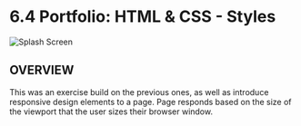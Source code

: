 #  6.4 Portfolio: HTML & CSS - Styles

![Splash Screen](https://raw.github.com/mikemarin/Bloc-6.4-Portfolio/master/_Assets/Bloc-6.4-Portfolio.png)

## OVERVIEW

This was an exercise build on the previous ones, as well as introduce responsive design elements to a page. Page responds based on the size of the viewport that the user sizes their browser window.
